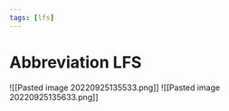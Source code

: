 ```yaml
---
tags: [lfs]
---
```

#   Abbreviation LFS
![[Pasted image 20220925135533.png]]
![[Pasted image 20220925135633.png]]